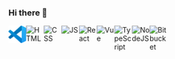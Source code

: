
### Hi there 👋 

<img align="left" width="35" alt="Visual Studio Code" title="Visual Studio Code" src="https://raw.githubusercontent.com/github/explore/80688e429a7d4ef2fca1e82350fe8e3517d3494d/topics/visual-studio-code/visual-studio-code.png" />
<img align="left" width="35" alt="HTML" title="HTML" src="https://cdn-icons-png.flaticon.com/512/888/888859.png" />
<img align="left" width="35" alt="CSS" title="CSS" src="https://cdn-icons-png.flaticon.com/512/888/888847.png" />
<img align="left" width="35" alt="JS" title="JS" src="https://cdn-icons-png.flaticon.com/512/541/541552.png" />
<img align="left" width="35" alt="React" title="React" src="https://cdn-icons-png.flaticon.com/512/1260/1260667.png" />
<img align="left" width="35" alt="Vue" title="Vue" src="https://cdn-icons.flaticon.com/png/512/1183/premium/1183673.png?token=exp=1637920482~hmac=ab391c2d8303f68632501afbd5e776aa"/>
<img align="left" width="35" alt="TypeScript" title="TypeScript" src="https://cdn-icons-png.flaticon.com/512/5968/5968381.png" />
<img align="left" width="35" alt="NodeJS" title="NodeJS" src="https://cdn-icons-png.flaticon.com/512/5968/5968322.png" />
<img align="left" width="35" alt="Bitbucket" title="Bitbucket" src="https://cdn-icons-png.flaticon.com/512/6125/6125001.png" />
